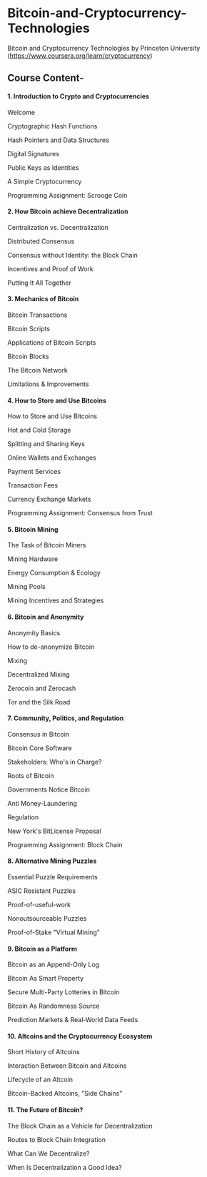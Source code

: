 # Bitcoin-and-Cryptocurrency-Technologies
Bitcoin and Cryptocurrency Technologies by Princeton University (https://www.coursera.org/learn/cryptocurrency)

<h2>Course Content- </h2>

<h4>1. Introduction to Crypto and Cryptocurrencies </h4>

Welcome

Cryptographic Hash Functions

Hash Pointers and Data Structures

Digital Signatures

Public Keys as Identities

A Simple Cryptocurrency

Programming Assignment: Scrooge Coin



<h4>2. How Bitcoin achieve Decentralization </h4>

Centralization vs. Decentralization

Distributed Consensus

Consensus without Identity: the Block Chain

Incentives and Proof of Work

Putting It All Together


<h4>3. Mechanics of Bitcoin </h4>

Bitcoin Transactions

Bitcoin Scripts

Applications of Bitcoin Scripts

Bitcoin Blocks

The Bitcoin Network

Limitations & Improvements


<h4>4. How to Store and Use Bitcoins </h4>

How to Store and Use Bitcoins

Hot and Cold Storage

Splitting and Sharing Keys

Online Wallets and Exchanges

Payment Services

Transaction Fees

Currency Exchange Markets

Programming Assignment: Consensus from Trust



<h4>5. Bitcoin Mining </h4>

The Task of Bitcoin Miners

Mining Hardware

Energy Consumption & Ecology

Mining Pools

Mining Incentives and Strategies


<h4>6. Bitcoin and Anonymity </h4>

Anonymity Basics

How to de-anonymize Bitcoin

Mixing

Decentralized Mixing

Zerocoin and Zerocash

Tor and the Silk Road


<h4>7. Community, Politics, and Regulation </h4>

Consensus in Bitcoin

Bitcoin Core Software

Stakeholders: Who's in Charge?

Roots of Bitcoin

Governments Notice Bitcoin

Anti Money-Laundering

Regulation

New York's BitLicense Proposal

Programming Assignment: Block Chain


<h4>8. Alternative Mining Puzzles </h4>

Essential Puzzle Requirements

ASIC Resistant Puzzles

Proof-of-useful-work

Nonoutsourceable Puzzles

Proof-of-Stake "Virtual Mining"


<h4> 9. Bitcoin as a Platform </h4>

Bitcoin as an Append-Only Log

Bitcoin As Smart Property

Secure Multi-Party Lotteries in Bitcoin

Bitcoin As Randomness Source

Prediction Markets & Real-World Data Feeds


<h4> 10. Altcoins and the Cryptocurrency Ecosystem </h4>

Short History of Altcoins

Interaction Between Bitcoin and Altcoins

Lifecycle of an Altcoin

Bitcoin-Backed Altcoins, "Side Chains"



<h4> 11. The Future of Bitcoin? </h4>

The Block Chain as a Vehicle for Decentralization

Routes to Block Chain Integration

What Can We Decentralize?

When Is Decentralization a Good Idea?





